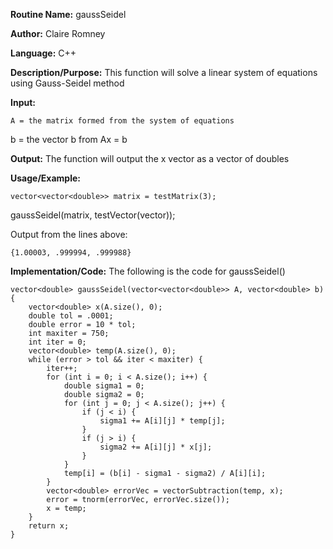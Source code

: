 **Routine Name:** gaussSeidel

**Author:** Claire Romney

**Language:** C++

**Description/Purpose:** This function will solve a linear system of equations using Gauss-Seidel method

**Input:**

	A = the matrix formed from the system of equations
  b = the vector b from Ax = b
	
**Output:** The function will output the x vector as a vector of doubles

**Usage/Example:**

	vector<vector<double>> matrix = testMatrix(3);
  gaussSeidel(matrix, testVector(vector));

Output from the lines above:

	{1.00003, .999994, .999988}
    
**Implementation/Code:** The following is the code for gaussSeidel()

    vector<double> gaussSeidel(vector<vector<double>> A, vector<double> b) {
	    vector<double> x(A.size(), 0);
	    double tol = .0001;
	    double error = 10 * tol;
	    int maxiter = 750;
	    int iter = 0;
	    vector<double> temp(A.size(), 0);
	    while (error > tol && iter < maxiter) {
		    iter++;
		    for (int i = 0; i < A.size(); i++) {
			    double sigma1 = 0;
			    double sigma2 = 0;
			    for (int j = 0; j < A.size(); j++) {
				    if (j < i) {
					    sigma1 += A[i][j] * temp[j];
				    }
				    if (j > i) {
					    sigma2 += A[i][j] * x[j];
				    }
			    }
			    temp[i] = (b[i] - sigma1 - sigma2) / A[i][i];
		    }
		    vector<double> errorVec = vectorSubtraction(temp, x);
		    error = tnorm(errorVec, errorVec.size());
		    x = temp;
	    }
	    return x;
    }
